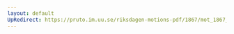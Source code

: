 ```yaml
---
layout: default
UpRedirect: https://pruto.im.uu.se/riksdagen-motions-pdf/1867/mot_1867__fk__44/mot_1867__fk__44-001.pdf
---
```

